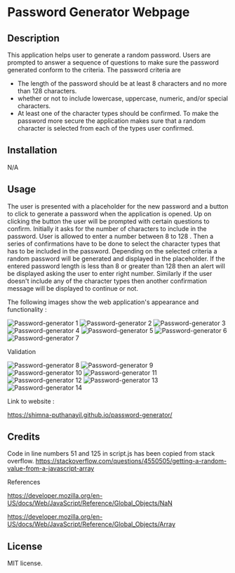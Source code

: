 # Password Generator Webpage


## Description

This application helps user to generate a random password. Users are prompted to answer a sequence of questions to make sure the password generated conform to the criteria. The password criteria are
   - The length of the password should be at least 8 characters and no more than 128 characters.
   - whether or not to include lowercase, uppercase, numeric, and/or special characters.
   - At least one of the character types should be confirmed.
To make the password more secure the application makes sure that a random character is selected from each of the types user confirmed.   

## Installation

N/A

## Usage

 The user is presented with a placeholder for the new password and a button to click to generate a password when the application is opened. Up on clicking the button the user will be prompted with certain questions to confirm. Initially it asks for the number of characters to include in the password. User is allowed to enter a number between 8 to 128 . Then a series of confirmations have to be done to select the character types that has to be included in the password. Depending on the selected criteria a random password will be generated and displayed in the placeholder. If the entered password length is less than 8 or greater than 128 then an alert will be displayed asking the user to enter right number. Similarly if the user doesn't include any of the character types then another confirmation message will be displayed to continue or not.

The following images show the web application's appearance and functionality   :

![Password-generator 1](assets/images/password-generator1.png)
![Password-generator 2](assets/images/password-generator2.png)
![Password-generator 3](assets/images/password-generator3.png)
![Password-generator 4](assets/images/password-generator4.png)
![Password-generator 5](assets/images/password-generator5.png)
![Password-generator 6](assets/images/password-generator6.png)
![Password-generator 7](assets/images/password-generator7.png)

Validation

![Password-generator 8](assets/images/password-generator8.png)
![Password-generator 9](assets/images/password-generator9.png)
![Password-generator 10](assets/images/password-generator10.png)
![Password-generator 11](assets/images/password-generator11.png)
![Password-generator 12](assets/images/password-generator12.png)
![Password-generator 13](assets/images/password-generator13.png)
![Password-generator 14](assets/images/password-generator14.png)

Link to website  :

https://shimna-puthanayil.github.io/password-generator/

## Credits

Code in line numbers 51 and 125 in script.js has been copied from stack overflow.
https://stackoverflow.com/questions/4550505/getting-a-random-value-from-a-javascript-array

References

https://developer.mozilla.org/en-US/docs/Web/JavaScript/Reference/Global_Objects/NaN

https://developer.mozilla.org/en-US/docs/Web/JavaScript/Reference/Global_Objects/Array

## License

MIT license.
